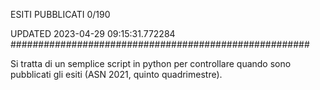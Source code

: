 ESITI PUBBLICATI 0/190 

UPDATED 2023-04-29 09:15:31.772284
######################################################

Si tratta di un semplice script in python per controllare quando sono pubblicati gli esiti (ASN 2021, quinto quadrimestre).

